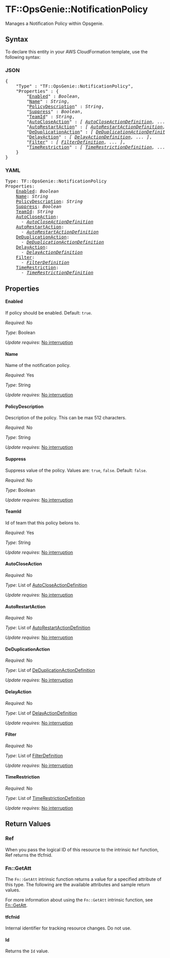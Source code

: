 # TF::OpsGenie::NotificationPolicy

Manages a Notification Policy within Opsgenie.

## Syntax

To declare this entity in your AWS CloudFormation template, use the following syntax:

### JSON

<pre>
{
    "Type" : "TF::OpsGenie::NotificationPolicy",
    "Properties" : {
        "<a href="#enabled" title="Enabled">Enabled</a>" : <i>Boolean</i>,
        "<a href="#name" title="Name">Name</a>" : <i>String</i>,
        "<a href="#policydescription" title="PolicyDescription">PolicyDescription</a>" : <i>String</i>,
        "<a href="#suppress" title="Suppress">Suppress</a>" : <i>Boolean</i>,
        "<a href="#teamid" title="TeamId">TeamId</a>" : <i>String</i>,
        "<a href="#autocloseaction" title="AutoCloseAction">AutoCloseAction</a>" : <i>[ <a href="autocloseactiondefinition.md">AutoCloseActionDefinition</a>, ... ]</i>,
        "<a href="#autorestartaction" title="AutoRestartAction">AutoRestartAction</a>" : <i>[ <a href="autorestartactiondefinition.md">AutoRestartActionDefinition</a>, ... ]</i>,
        "<a href="#deduplicationaction" title="DeDuplicationAction">DeDuplicationAction</a>" : <i>[ <a href="deduplicationactiondefinition.md">DeDuplicationActionDefinition</a>, ... ]</i>,
        "<a href="#delayaction" title="DelayAction">DelayAction</a>" : <i>[ <a href="delayactiondefinition.md">DelayActionDefinition</a>, ... ]</i>,
        "<a href="#filter" title="Filter">Filter</a>" : <i>[ <a href="filterdefinition.md">FilterDefinition</a>, ... ]</i>,
        "<a href="#timerestriction" title="TimeRestriction">TimeRestriction</a>" : <i>[ <a href="timerestrictiondefinition.md">TimeRestrictionDefinition</a>, ... ]</i>
    }
}
</pre>

### YAML

<pre>
Type: TF::OpsGenie::NotificationPolicy
Properties:
    <a href="#enabled" title="Enabled">Enabled</a>: <i>Boolean</i>
    <a href="#name" title="Name">Name</a>: <i>String</i>
    <a href="#policydescription" title="PolicyDescription">PolicyDescription</a>: <i>String</i>
    <a href="#suppress" title="Suppress">Suppress</a>: <i>Boolean</i>
    <a href="#teamid" title="TeamId">TeamId</a>: <i>String</i>
    <a href="#autocloseaction" title="AutoCloseAction">AutoCloseAction</a>: <i>
      - <a href="autocloseactiondefinition.md">AutoCloseActionDefinition</a></i>
    <a href="#autorestartaction" title="AutoRestartAction">AutoRestartAction</a>: <i>
      - <a href="autorestartactiondefinition.md">AutoRestartActionDefinition</a></i>
    <a href="#deduplicationaction" title="DeDuplicationAction">DeDuplicationAction</a>: <i>
      - <a href="deduplicationactiondefinition.md">DeDuplicationActionDefinition</a></i>
    <a href="#delayaction" title="DelayAction">DelayAction</a>: <i>
      - <a href="delayactiondefinition.md">DelayActionDefinition</a></i>
    <a href="#filter" title="Filter">Filter</a>: <i>
      - <a href="filterdefinition.md">FilterDefinition</a></i>
    <a href="#timerestriction" title="TimeRestriction">TimeRestriction</a>: <i>
      - <a href="timerestrictiondefinition.md">TimeRestrictionDefinition</a></i>
</pre>

## Properties

#### Enabled

If policy should be enabled. Default: `true`.

_Required_: No

_Type_: Boolean

_Update requires_: [No interruption](https://docs.aws.amazon.com/AWSCloudFormation/latest/UserGuide/using-cfn-updating-stacks-update-behaviors.html#update-no-interrupt)

#### Name

Name of the notification policy.

_Required_: Yes

_Type_: String

_Update requires_: [No interruption](https://docs.aws.amazon.com/AWSCloudFormation/latest/UserGuide/using-cfn-updating-stacks-update-behaviors.html#update-no-interrupt)

#### PolicyDescription

Description of the policy. This can be max 512 characters.

_Required_: No

_Type_: String

_Update requires_: [No interruption](https://docs.aws.amazon.com/AWSCloudFormation/latest/UserGuide/using-cfn-updating-stacks-update-behaviors.html#update-no-interrupt)

#### Suppress

Suppress value of the policy. Values are: `true`, `false`. Default: `false`.

_Required_: No

_Type_: Boolean

_Update requires_: [No interruption](https://docs.aws.amazon.com/AWSCloudFormation/latest/UserGuide/using-cfn-updating-stacks-update-behaviors.html#update-no-interrupt)

#### TeamId

Id of team that this policy belons to.

_Required_: Yes

_Type_: String

_Update requires_: [No interruption](https://docs.aws.amazon.com/AWSCloudFormation/latest/UserGuide/using-cfn-updating-stacks-update-behaviors.html#update-no-interrupt)

#### AutoCloseAction

_Required_: No

_Type_: List of <a href="autocloseactiondefinition.md">AutoCloseActionDefinition</a>

_Update requires_: [No interruption](https://docs.aws.amazon.com/AWSCloudFormation/latest/UserGuide/using-cfn-updating-stacks-update-behaviors.html#update-no-interrupt)

#### AutoRestartAction

_Required_: No

_Type_: List of <a href="autorestartactiondefinition.md">AutoRestartActionDefinition</a>

_Update requires_: [No interruption](https://docs.aws.amazon.com/AWSCloudFormation/latest/UserGuide/using-cfn-updating-stacks-update-behaviors.html#update-no-interrupt)

#### DeDuplicationAction

_Required_: No

_Type_: List of <a href="deduplicationactiondefinition.md">DeDuplicationActionDefinition</a>

_Update requires_: [No interruption](https://docs.aws.amazon.com/AWSCloudFormation/latest/UserGuide/using-cfn-updating-stacks-update-behaviors.html#update-no-interrupt)

#### DelayAction

_Required_: No

_Type_: List of <a href="delayactiondefinition.md">DelayActionDefinition</a>

_Update requires_: [No interruption](https://docs.aws.amazon.com/AWSCloudFormation/latest/UserGuide/using-cfn-updating-stacks-update-behaviors.html#update-no-interrupt)

#### Filter

_Required_: No

_Type_: List of <a href="filterdefinition.md">FilterDefinition</a>

_Update requires_: [No interruption](https://docs.aws.amazon.com/AWSCloudFormation/latest/UserGuide/using-cfn-updating-stacks-update-behaviors.html#update-no-interrupt)

#### TimeRestriction

_Required_: No

_Type_: List of <a href="timerestrictiondefinition.md">TimeRestrictionDefinition</a>

_Update requires_: [No interruption](https://docs.aws.amazon.com/AWSCloudFormation/latest/UserGuide/using-cfn-updating-stacks-update-behaviors.html#update-no-interrupt)

## Return Values

### Ref

When you pass the logical ID of this resource to the intrinsic `Ref` function, Ref returns the tfcfnid.

### Fn::GetAtt

The `Fn::GetAtt` intrinsic function returns a value for a specified attribute of this type. The following are the available attributes and sample return values.

For more information about using the `Fn::GetAtt` intrinsic function, see [Fn::GetAtt](https://docs.aws.amazon.com/AWSCloudFormation/latest/UserGuide/intrinsic-function-reference-getatt.html).

#### tfcfnid

Internal identifier for tracking resource changes. Do not use.

#### Id

Returns the <code>Id</code> value.

